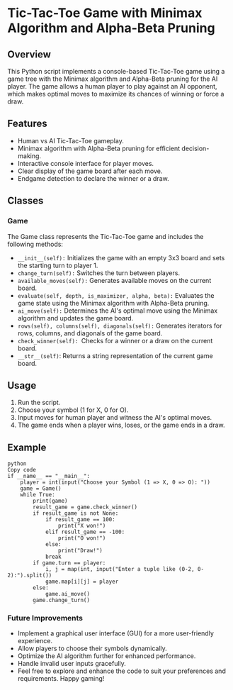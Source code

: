 # Tic-Tac-Toe Game with Minimax Algorithm and Alpha-Beta Pruning
## Overview
This Python script implements a console-based Tic-Tac-Toe game using a game tree with the Minimax algorithm and Alpha-Beta pruning for the AI player. The game allows a human player to play against an AI opponent, which makes optimal moves to maximize its chances of winning or force a draw.

## Features
- Human vs AI Tic-Tac-Toe gameplay.
- Minimax algorithm with Alpha-Beta pruning for efficient decision-making.
- Interactive console interface for player moves.
- Clear display of the game board after each move.
- Endgame detection to declare the winner or a draw.

## Classes
### Game
The Game class represents the Tic-Tac-Toe game and includes the following methods:

- `__init__(self):` Initializes the game with an empty 3x3 board and sets the starting turn to player 1.
- `change_turn(self):` Switches the turn between players.
- `available_moves(self):` Generates available moves on the current board.
- `evaluate(self, depth, is_maximizer, alpha, beta):` Evaluates the game state using the Minimax algorithm with Alpha-Beta pruning.
- `ai_move(self):` Determines the AI's optimal move using the Minimax algorithm and updates the game board.
- `rows(self), columns(self), diagonals(self):` Generates iterators for rows, columns, and diagonals of the game board.
- `check_winner(self): `Checks for a winner or a draw on the current board.
- `__str__(self)`: Returns a string representation of the current game board.

## Usage
1. Run the script.
2. Choose your symbol (1 for X, 0 for O).
3. Input moves for human player and witness the AI's optimal moves.
4. The game ends when a player wins, loses, or the game ends in a draw.

## Example
```
python
Copy code
if __name__ == "__main__":
    player = int(input("Choose your Symbol (1 => X, 0 => O): "))
    game = Game()
    while True:
        print(game)
        result_game = game.check_winner()
        if result_game is not None:
            if result_game == 100:
                print("X won!")
            elif result_game == -100:
                print("O won!")
            else:
                print("Draw!")
            break
        if game.turn == player:
            i, j = map(int, input("Enter a tuple like (0-2, 0-2):").split())
            game.map[i][j] = player
        else:
            game.ai_move()
        game.change_turn()
```

### Future Improvements
- Implement a graphical user interface (GUI) for a more user-friendly experience.
- Allow players to choose their symbols dynamically.
- Optimize the AI algorithm further for enhanced performance.
- Handle invalid user inputs gracefully.
- Feel free to explore and enhance the code to suit your preferences and requirements. Happy gaming!



